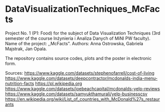 # DataVisualizationTechniques_McFacts
Project No. 1 (P1: Food) for the subject of Data Visualization Techniques (3rd semester of the course Inżynieria i Analiza Danych of MiNI PW faculty). 
Name of the project: ,,McFacts".
Authors: Anna Ostrowska, Gabriela Majstrak, Jan Opala. 

The repository contains source codes, plots and the poster in electronic form.

Sources:
https://www.kaggle.com/datasets/stephenofarrell/cost-of-living
https://www.kaggle.com/datasets/deepcontractor/mcdonalds-india-menu-nutrition-facts
https://pl.wikipedia.org
https://www.kaggle.com/datasets/joebeachcapital/mcdonalds-yelp-reviews
https://www.kaggle.com/datasets/samyukthamurali/yelp-businesscsv
https://en.wikipedia.org/wiki/List_of_countries_with_McDonald%27s_restaurants

